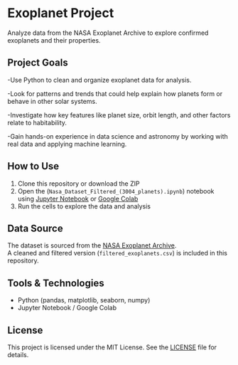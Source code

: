 # Exoplanet Project

Analyze data from the NASA Exoplanet Archive to explore confirmed exoplanets and their properties.

## Project Goals
-Use Python to clean and organize exoplanet data for analysis.

-Look for patterns and trends that could help explain how planets form or behave in other solar systems.

-Investigate how key features like planet size, orbit length, and other factors relate to habitability.

-Gain hands-on experience in data science and astronomy by working with real data and applying machine learning.

## How to Use
1. Clone this repository or download the ZIP
2. Open the (`Nasa_Dataset_Filtered_(3004_planets).ipynb`) notebook using [Jupyter Notebook](https://jupyter.org/) or [Google Colab](https://colab.research.google.com/)
3. Run the cells to explore the data and analysis

## Data Source
The dataset is sourced from the [NASA Exoplanet Archive](https://exoplanetarchive.ipac.caltech.edu/).  
A cleaned and filtered version (`filtered_exoplanets.csv`) is included in this repository.

## Tools & Technologies
- Python (pandas, matplotlib, seaborn, numpy)
- Jupyter Notebook / Google Colab

## License
This project is licensed under the MIT License. See the [LICENSE](LICENSE) file for details.
